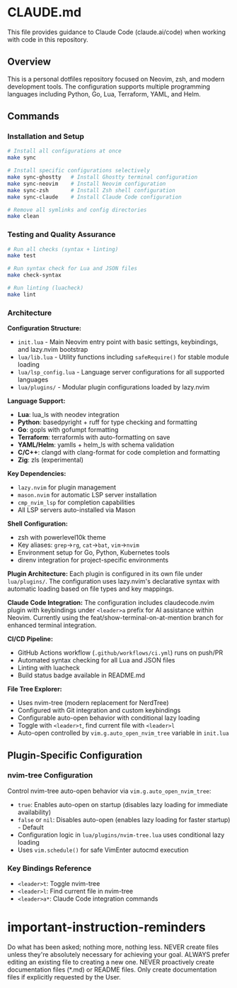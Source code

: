# CLAUDE.md

This file provides guidance to Claude Code (claude.ai/code) when working with code in this repository.

## Overview

This is a personal dotfiles repository focused on Neovim, zsh, and modern development tools. The configuration supports multiple programming languages including Python, Go, Lua, Terraform, YAML, and Helm.

## Commands

### Installation and Setup
```bash
# Install all configurations at once
make sync

# Install specific configurations selectively
make sync-ghostty   # Install Ghostty terminal configuration
make sync-neovim    # Install Neovim configuration
make sync-zsh       # Install Zsh shell configuration
make sync-claude    # Install Claude Code configuration

# Remove all symlinks and config directories
make clean
```

### Testing and Quality Assurance
```bash
# Run all checks (syntax + linting)
make test

# Run syntax check for Lua and JSON files
make check-syntax

# Run linting (luacheck)
make lint
```

### Architecture

**Configuration Structure:**
- `init.lua` - Main Neovim entry point with basic settings, keybindings, and lazy.nvim bootstrap
- `lua/lib.lua` - Utility functions including `safeRequire()` for stable module loading
- `lua/lsp_config.lua` - Language server configurations for all supported languages
- `lua/plugins/` - Modular plugin configurations loaded by lazy.nvim

**Language Support:**
- **Lua**: lua_ls with neodev integration
- **Python**: basedpyright + ruff for type checking and formatting
- **Go**: gopls with gofumpt formatting
- **Terraform**: terraformls with auto-formatting on save
- **YAML/Helm**: yamlls + helm_ls with schema validation
- **C/C++**: clangd with clang-format for code completion and formatting
- **Zig**: zls (experimental)

**Key Dependencies:**
- `lazy.nvim` for plugin management
- `mason.nvim` for automatic LSP server installation
- `cmp_nvim_lsp` for completion capabilities
- All LSP servers auto-installed via Mason

**Shell Configuration:**
- zsh with powerlevel10k theme
- Key aliases: `grep`→`rg`, `cat`→`bat`, `vim`→`nvim`
- Environment setup for Go, Python, Kubernetes tools
- direnv integration for project-specific environments

**Plugin Architecture:**
Each plugin is configured in its own file under `lua/plugins/`. The configuration uses lazy.nvim's declarative syntax with automatic loading based on file types and key mappings.

**Claude Code Integration:**
The configuration includes claudecode.nvim plugin with keybindings under `<leader>a` prefix for AI assistance within Neovim. Currently using the feat/show-terminal-on-at-mention branch for enhanced terminal integration.

**CI/CD Pipeline:**
- GitHub Actions workflow (`.github/workflows/ci.yml`) runs on push/PR
- Automated syntax checking for all Lua and JSON files
- Linting with luacheck
- Build status badge available in README.md

**File Tree Explorer:**
- Uses nvim-tree (modern replacement for NerdTree)
- Configured with Git integration and custom keybindings
- Configurable auto-open behavior with conditional lazy loading
- Toggle with `<leader>t`, find current file with `<leader>l`
- Auto-open controlled by `vim.g.auto_open_nvim_tree` variable in `init.lua`

## Plugin-Specific Configuration

### nvim-tree Configuration
Control nvim-tree auto-open behavior via `vim.g.auto_open_nvim_tree`:
- `true`: Enables auto-open on startup (disables lazy loading for immediate availability)
- `false` or `nil`: Disables auto-open (enables lazy loading for faster startup) - Default
- Configuration logic in `lua/plugins/nvim-tree.lua` uses conditional lazy loading
- Uses `vim.schedule()` for safe VimEnter autocmd execution

### Key Bindings Reference
- `<leader>t`: Toggle nvim-tree
- `<leader>l`: Find current file in nvim-tree
- `<leader>a*`: Claude Code integration commands

# important-instruction-reminders
Do what has been asked; nothing more, nothing less.
NEVER create files unless they're absolutely necessary for achieving your goal.
ALWAYS prefer editing an existing file to creating a new one.
NEVER proactively create documentation files (*.md) or README files. Only create documentation files if explicitly requested by the User.

